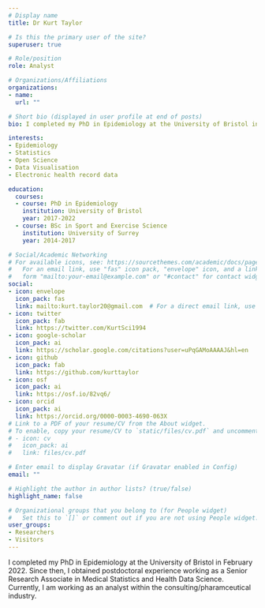```yaml
---
# Display name
title: Dr Kurt Taylor

# Is this the primary user of the site?
superuser: true

# Role/position
role: Analyst

# Organizations/Affiliations
organizations:
- name:
  url: ""

# Short bio (displayed in user profile at end of posts)
bio: I completed my PhD in Epidemiology at the University of Bristol in February 2022. Since then, I obtained postdoctoral experience working as a Senior Research Associate in Medical Statistics and Health Data Science. Currently, I am working as an analyst within the consulting/pharamceutical industry. 

interests:
- Epidemiology
- Statistics
- Open Science
- Data Visualisation
- Electronic health record data

education:
  courses:
  - course: PhD in Epidemiology
    institution: University of Bristol
    year: 2017-2022
  - course: BSc in Sport and Exercise Science
    institution: University of Surrey
    year: 2014-2017

# Social/Academic Networking
# For available icons, see: https://sourcethemes.com/academic/docs/page-builder/#icons
#   For an email link, use "fas" icon pack, "envelope" icon, and a link in the
#   form "mailto:your-email@example.com" or "#contact" for contact widget.
social:
- icon: envelope
  icon_pack: fas
  link: mailto:kurt.taylor20@gmail.com  # For a direct email link, use "mailto:test@example.org".
- icon: twitter
  icon_pack: fab
  link: https://twitter.com/KurtSci1994
- icon: google-scholar
  icon_pack: ai
  link: https://scholar.google.com/citations?user=uPqGAMoAAAAJ&hl=en
- icon: github
  icon_pack: fab
  link: https://github.com/kurttaylor
- icon: osf
  icon_pack: ai
  link: https://osf.io/82vq6/
- icon: orcid
  icon_pack: ai
  link: https://orcid.org/0000-0003-4690-063X
# Link to a PDF of your resume/CV from the About widget.
# To enable, copy your resume/CV to `static/files/cv.pdf` and uncomment the lines below.
# - icon: cv
#   icon_pack: ai
#   link: files/cv.pdf

# Enter email to display Gravatar (if Gravatar enabled in Config)
email: ""

# Highlight the author in author lists? (true/false)
highlight_name: false

# Organizational groups that you belong to (for People widget)
#   Set this to `[]` or comment out if you are not using People widget.
user_groups:
- Researchers
- Visitors
---
```


I completed my PhD in Epidemiology at the University of Bristol in February 2022. Since then, I obtained postdoctoral experience working as a Senior Research Associate in Medical Statistics and Health Data Science. Currently, I am working as an analyst within the consulting/pharamceutical industry. 
